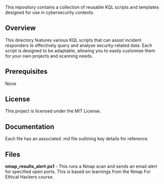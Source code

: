 This repository contains a collection of reusable KQL scripts and templates designed for use in cybersecurity contexts.

## Overview
This directory features various KQL scripts that can assist incident responders to effectively query and analyse security-related data. Each script is designed to be adaptable, allowing you to easily customise them for your own projects and scanning needs.

## Prerequisites
None

## License
This project is licensed under the MIT License.

## Documentation
Each file has an associated .md file outlining key details for reference.

## Files
**nmap_results_alert.ps1** - This runs a Nmap scan and sends an email alert for specified open ports. This is based on learnings from the Nmap For Ethical Hackers course.
